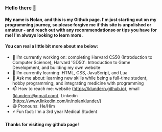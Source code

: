 ### Hello there 👋

#### My name is Nolan, and this is my Github page. I'm just starting out on my programming journey, so please forgive me if this site is unpolished or amateur - and reach out with any recommendationso or tips you have for me! I'm always looking to learn more.

#### You can real a little bit more about me below:

- 🔭 I’m currently working on: completing Harvard CS50 (Introduction to Computer Science), Harvard 'GD50': Introduction to Game Development, and building my own website
- 🌱 I’m currently learning: HTML, CSS, JavaScript, and Lua
- 💬 Ask me about: learning new skills while being a full-time student, hobby programming, and integrating medicine with programming
- 📫 How to reach me: website (https://klundern.github.io), email (klundern@gmail.com), Linkedin (https://www.linkedin.com/in/nolanklunder/)
- 😄 Pronouns: He/Him
- ⚡ Fun fact: I'm a 3rd year Medical Student

#### Thanks for visiting my github page!
